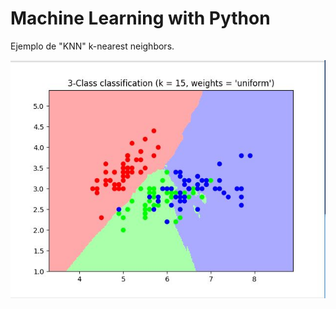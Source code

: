 # Machine Learning with Python
Ejemplo de "KNN" k-nearest neighbors.

![alt text](https://github.com/edtruji/ml-with-sklearn/blob/master/decision_map.JPG)

